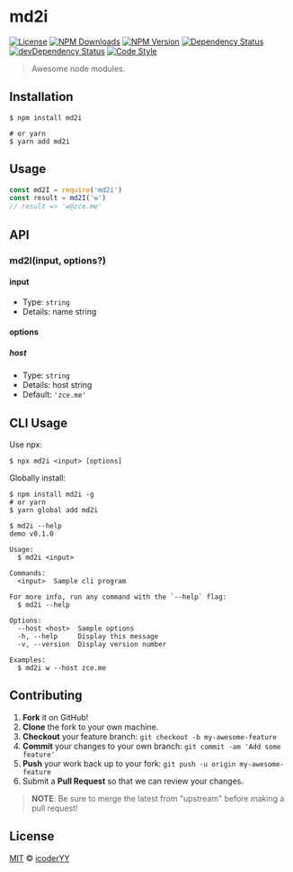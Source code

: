 # md2i

[![License][license-img]][license-url]
[![NPM Downloads][downloads-img]][downloads-url]
[![NPM Version][version-img]][version-url]
[![Dependency Status][dependency-img]][dependency-url]
[![devDependency Status][devdependency-img]][devdependency-url]
[![Code Style][style-img]][style-url]

> Awesome node modules.

## Installation

```shell
$ npm install md2i

# or yarn
$ yarn add md2i
```

## Usage

<!-- TODO: Introduction of Usage -->

```javascript
const md2I = require('md2i')
const result = md2I('w')
// result => 'w@zce.me'
```

## API

<!-- TODO: Introduction of API -->

### md2I(input, options?)

#### input

- Type: `string`
- Details: name string

#### options

##### host

- Type: `string`
- Details: host string
- Default: `'zce.me'`

## CLI Usage

<!-- TODO: Introduction of CLI -->

Use npx:

```shell
$ npx md2i <input> [options]
```

Globally install:

```shell
$ npm install md2i -g
# or yarn
$ yarn global add md2i
```

```shell
$ md2i --help
demo v0.1.0

Usage:
  $ md2i <input>

Commands:
  <input>  Sample cli program

For more info, run any command with the `--help` flag:
  $ md2i --help

Options:
  --host <host>  Sample options
  -h, --help     Display this message
  -v, --version  Display version number

Examples:
  $ md2i w --host zce.me
```

## Contributing

1. **Fork** it on GitHub!
2. **Clone** the fork to your own machine.
3. **Checkout** your feature branch: `git checkout -b my-awesome-feature`
4. **Commit** your changes to your own branch: `git commit -am 'Add some feature'`
5. **Push** your work back up to your fork: `git push -u origin my-awesome-feature`
6. Submit a **Pull Request** so that we can review your changes.

> **NOTE**: Be sure to merge the latest from "upstream" before making a pull request!

## License

[MIT](LICENSE) &copy; [icoderYY](http://zcegg.com)



[license-img]: https://img.shields.io/github/license/zcegg/md2i
[license-url]: https://github.com/zcegg/md2i/blob/master/LICENSE
[downloads-img]: https://img.shields.io/npm/dm/md2i
[downloads-url]: https://npmjs.org/package/md2i
[version-img]: https://img.shields.io/npm/v/md2i
[version-url]: https://npmjs.org/package/md2i
[dependency-img]: https://img.shields.io/david/zcegg/md2i
[dependency-url]: https://david-dm.org/zcegg/md2i
[devdependency-img]: https://img.shields.io/david/dev/zcegg/md2i
[devdependency-url]: https://david-dm.org/zcegg/md2i?type=dev
[style-img]: https://img.shields.io/badge/code_style-standard-brightgreen
[style-url]: https://standardjs.com
